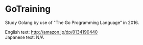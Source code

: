 # GoTraining
Study Golang by use of "The Go Programming Language" in 2016.

English text: http://amazon.jp/dp/0134190440  
Japanese text: N/A
